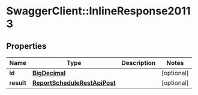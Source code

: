 # SwaggerClient::InlineResponse20113

## Properties
Name | Type | Description | Notes
------------ | ------------- | ------------- | -------------
**id** | [**BigDecimal**](BigDecimal.md) |  | [optional] 
**result** | [**ReportScheduleRestApiPost**](ReportScheduleRestApiPost.md) |  | [optional] 

